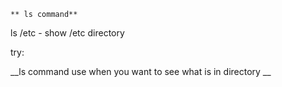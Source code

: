 	** ls command**

 ls /etc - show /etc directory

 try: 

 __ls command use when you want to see what is in directory __
